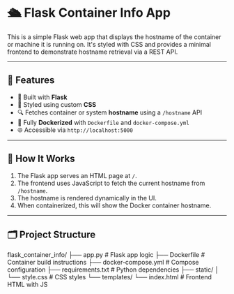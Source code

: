 # 🛳️ Flask Container Info App

This is a simple Flask web app that displays the hostname of the container or machine it is running on. It's styled with CSS and provides a minimal frontend to demonstrate hostname retrieval via a REST API.

---

## 🚀 Features

- 🧠 Built with **Flask**
- 🎨 Styled using custom **CSS**
- 🔍 Fetches container or system **hostname** using a `/hostname` API
- 🐳 Fully **Dockerized** with `Dockerfile` and `docker-compose.yml`
- 🌐 Accessible via `http://localhost:5000`

---

## 🧠 How It Works

1. The Flask app serves an HTML page at `/`.
2. The frontend uses JavaScript to fetch the current hostname from `/hostname`.
3. The hostname is rendered dynamically in the UI.
4. When containerized, this will show the Docker container hostname.

---

## 🗂️ Project Structure

flask_container_info/
├── app.py # Flask app logic
├── Dockerfile # Container build instructions
├── docker-compose.yml # Compose configuration
├── requirements.txt # Python dependencies
├── static/
│ └── style.css # CSS styles
└── templates/
└── index.html # Frontend HTML with JS

